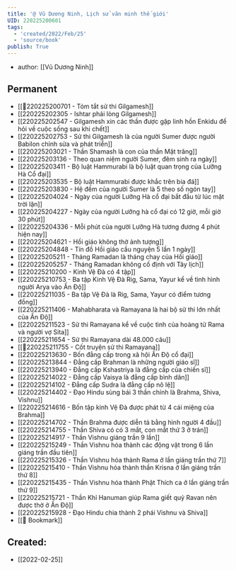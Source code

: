 ```yaml
---
title: '@ Vũ Dương Ninh, Lịch sử văn minh thế giới'
UID: 220225200601
tags:
  - 'created/2022/Feb/25'
  - 'source/book'
publish: True
---
```

- author: [[Vũ Dương Ninh]]

## Permanent
- [[💬220225200701 - Tóm tắt sử thi Gilgamesh]]
- [[220225202305 - Ishtar phải lòng Gilgamesh]]
- [[220225202547 - Gilgamesh xin các thần được gặp linh hồn Enkidu để hỏi về cuộc sống sau khi chết]]
- [[220225202753 - Sử thi Gilgamesh là của người Sumer được người Babilon chỉnh sửa và phát triển]]
- [[220225203021 - Thần Shamash là con của thần Mặt trăng]]
- [[220225203136 - Theo quan niệm người Sumer, đêm sinh ra ngày]]
- [[220225203411 - Bộ luật Hammurabi là bộ luật quan trọng của Lưỡng Hà Cổ đại]]
- [[220225203535 - Bộ luật Hammurabi được khắc trên bia đá]]
- [[220225203830 - Hệ đếm của người Sumer là 5 theo số ngón tay]]
- [[220225204024 - Ngày của người Lưỡng Hà cổ đại bắt đầu từ lúc mặt trời lặn]]
- [[220225204227 - Ngày của người Lưỡng hà cổ đại có 12 giờ, mỗi giờ 30 phút]]
- [[220225204336 - Mỗi phút của người Lưỡng Hà tương đương 4 phút hiện nay]]
- [[220225204621 - Hồi giáo không thờ ảnh tượng]]
- [[220225204848 - Tín đồ Hồi giáo cầu nguyện 5 lần 1 ngày]]
- [[220225205211 - Tháng Ramadan là tháng chay của Hồi giáo]]
- [[220225205257 - Tháng Ramadan không cố định với Tây lịch]]
- [[220225210200 - Kinh Vệ Đà có 4 tập]]
- [[220225210753 - Ba tập Kinh Vệ Đà Rig, Sama, Yayur kể về tình hình người Arya vào Ấn Độ]]
- [[220225211035 - Ba tập Vệ Đà là Rig, Sama, Yayur có điểm tương đồng]]
- [[220225211406 - Mahabharata và Ramayana là hai bộ sử thi lớn nhất của Ấn Độ]]
- [[220225211523 - Sử thi Ramayana kể về cuộc tình của hoàng tử Rama và người vợ Sita]]
- [[220225211654 - Sử thi Ramayana dài 48.000 câu]]
- [[💬220225211755 - Cốt truyện sử thi Ramayana]]
- [[220225213630 - Bốn đẳng cấp trong xã hội Ấn Độ cổ đại]]
- [[220225213844 - Đẳng cấp Brahman là những người giáo sĩ]]
- [[220225213940 - Đẳng cấp Kshastriya là đẳng cấp của chiến sĩ]]
- [[220225214022 - Đẳng cấp Vaisya là đẳng cấp bình dân]]
- [[220225214102 - Đẳng cấp Sudra là đẳng cấp nô lệ]]
- [[220225214402 - Đạo Hindu sùng bái 3 thần chính là Brahma, Shiva, Vishnu]]
- [[220225214616 - Bốn tập kinh Vệ Đà được phát từ 4 cái miệng của Brahma]]
- [[220225214702 - Thần Brahma được diễn tả bằng hình người 4 đầu]]
- [[220225214755 - Thần Shiva có có 3 mắt, con mắt thứ 3 ở trán]]
- [[220225214917 - Thần Vishnu giáng trần 9 lần]]
- [[220225215249 - Thần Vishnu hóa thành các động vật trong 6 lần giáng trần đầu tiên]]
- [[220225215326 - Thần Vishnu hóa thành Rama ở lần giáng trần thứ 7]]
- [[220225215410 - Thần Vishnu hóa thành thần Krisna ở lần giáng trần thứ 8]]
- [[220225215435 - Thần Vishnu hóa thành Phật Thích ca ở lần giáng trần thứ 9]]
- [[220225215721 - Thần Khỉ Hanuman giúp Rama giết quỷ Ravan nên được thờ ở Ấn Độ]]
- [[220225215928 - Đạo Hindu chia thành 2 phái Vishnu và Shiva]]
- [[📑 Bookmark]]



## Created:
- [[2022-02-25]]
